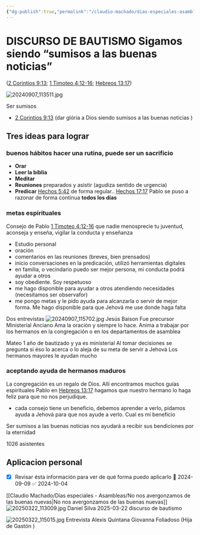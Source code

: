 ```yaml
---
{"dg-publish":true,"permalink":"/claudio-machado/dias-especiales-asambleas/discurso-de-bautismo-sigamos-siendo-sumisos-a-las-buenas-noticias/","tags":["Bautismo"]}
---
```


#  DISCURSO DE BAUTISMO Sigamos siendo “sumisos a las buenas noticias”
([2 Corintios 9:13;](https://wol.jw.org/es/wol/bc/r4/lp-s/1102024195/9/0) [1 Timoteo 4:12-16;](https://wol.jw.org/es/wol/bc/r4/lp-s/1102024195/9/1) [Hebreos 13:17](https://wol.jw.org/es/wol/bc/r4/lp-s/1102024195/9/2))

![20240907_113511.jpg](/img/user/Personal/Im%C3%A1genes/20240907_113511.jpg)

Ser sumisos 
- [2 Corintios 9:13](https://wol.jw.org/es/wol/bc/r4/lp-s/1102024195/9/0) (dar glória a Dios siendo sumisos a las buenas noticias )

## Tres ideas para lograr 
### ​buenos hábitos hacer una rutina, puede ser un sacrificio 

- **Orar**
- **Leer la biblia** 
- **Meditar** 
- **Reuniones** preparados y asistir (agudiza sentido de urgencia)
- **Predicar** [Hechos 5:42](https://wol.jw.org/es/wol/b/r4/lp-s/nwtsty/44/5#v=44:5:42) de forma regular.. [Hechos 17:17](https://wol.jw.org/es/wol/b/r4/lp-s/nwtsty/44/17#v=44:17:17) Pablo se puso a razonar de forma continua **todos los días**
    
### metas espirituales 

Consejo de Pablo [1 Timoteo 4:12-16](https://wol.jw.org/es/wol/bc/r4/lp-s/1102024195/9/1) que nadie menosprecie tu juventud, aconseja y enseña, vigilar la conducta y enseñanza 

- Estudio personal 
- oración 
- comentarios en las reuniones (breves, bien prensados)
- inicio conversaciones en la predicación, utilizó herramientas digitales 
- en familia, o vecindario puedo ser mejor persona, mi conducta podrá ayudar a otros 
- soy obediente. Soy respetuoso 
- me hago disponible para ayudar a otros atendiendo necesidades (necesitamos ser observafor)
- me pongo metas y le pido ayuda para alcanzarla o servir de mejor forma. Me hago disponible para que Jehová me use donde haga falta 

Dos entrevistas 
![20240907_115702.jpg](/img/user/Personal/Im%C3%A1genes/20240907_115702.jpg)
Jesús Baison 
Fue precursor
Ministerial
Anciano 
Ama la oración y siempre lo hace.
Anima a trabajar por los hermanos en la congregación o en los departamentos de asamblea 

Mateo 1 año de bautizado y ya es ministerial 
Al tomar decisiones se pregunta si éso lo acerca o lo aleja de su meta de servir a Jehová 
Los hermanos mayores le ayudan mucho 

### aceptando ayuda de hermanos maduros 

La congregación es un regalo de Dios. Allí encontramos muchos guías espirituales Pablo en [Hebreos 13:17](https://wol.jw.org/es/wol/bc/r4/lp-s/1102024195/9/2) hagamos que nuestro hermano lo haga feliz para que no nos perjudique.

- cada consejo tiene un beneficio, debemos aprender a verlo, pidamos ayuda a Jehová para que nos ayude a verlo. Cual es mi beneficio 


Ser sumisos a las buenas noticias nos ayudará a recibir sus bendiciones por la eternidad 


1026 asistentes
## Aplicacion personal 
- [x] Revisar ésta información para ver de qué forma puedo aplicarlo 📅 2024-09-09 ✅ 2024-10-04


[[Claudio Machado/Días especiales - Asambleas/No nos avergonzamos de las buenas nuevas\|No nos avergonzamos de las buenas nuevas]]
![20250322_113009.jpg](/img/user/Personal/Im%C3%A1genes/20250322_113009.jpg)
Daniel Silva 2025-03-22 discurso de bautismo 

![20250322_115015.jpg](/img/user/Personal/Im%C3%A1genes/20250322_115015.jpg)
Entrevista Alexis Quintana 
Giovanna Foliadoso (Hija de Gastón )

